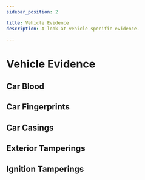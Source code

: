 ```yaml
---
sidebar_position: 2

title: Vehicle Evidence
description: A look at vehicle-specific evidence.

---
```


# Vehicle Evidence
 

## Car Blood
  

## Car Fingerprints


## Car Casings


## Exterior Tamperings


## Ignition Tamperings